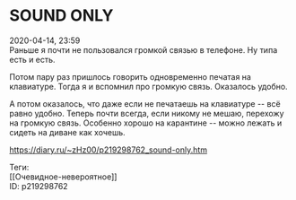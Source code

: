 SOUND ONLY
===========

   
 2020-04-14, 23:59   
  Раньше я почти не пользовался громкой связью в телефоне. Ну типа есть и есть.   
   
 Потом пару раз пришлось говорить одновременно печатая на клавиатуре. Тогда я и вспомнил про громкую связь. Оказалось удобно.   
   
 А потом оказалось, что даже если не печатаешь на клавиатуре -- всё равно удобно. Теперь почти всегда, если никому не мешаю, перехожу на громкую связь. Особенно хорошо на карантине -- можно лежать и сидеть на диване как хочешь.   
    
 <https://diary.ru/~zHz00/p219298762_sound-only.htm>   
   
 Теги:   
 [[Очевидное-невероятное]]   
 ID: p219298762